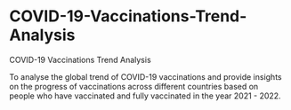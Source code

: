 # COVID-19-Vaccinations-Trend-Analysis
COVID-19 Vaccinations Trend Analysis

To analyse the global trend of COVID-19 vaccinations and provide insights on the progress of vaccinations across different countries based on people who have vaccinated and fully vaccinated in the year 2021 - 2022.
